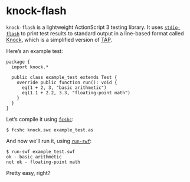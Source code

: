 knock-flash
===========

`knock-flash` is a lightweight ActionScript 3 testing library.  It
uses [`stdio-flash`][] to print test results to standard output in a
line-based format called [Knock][], which is a simplified version of
[TAP][].

Here’s an example test:

    package {
      import knock.*
    
      public class example_test extends Test {
        override public function run(): void {
          eq(1 + 2, 3, "basic arithmetic")
          eq(1.1 + 2.2, 3.3, "floating-point math")
        }
      }
    }

Let’s compile it using [`fcshc`][]:

    $ fcshc knock.swc example_test.as

And now we’ll run it, using [`run-swf`][]:

    $ run-swf example_test.swf
    ok - basic arithmetic
    not ok - floating-point math

Pretty easy, right?


[`stdio-flash`]: https://github.com/dbrock/stdio-flash
[Knock]: https://github.com/chneukirchen/knock/
[TAP]: http://en.wikipedia.org/wiki/Test_Anything_Protocol
[`fcshc`]: https://github.com/dbrock/fcshd
[`run-swf`]: https://dbrock.github.com/stdio-flash/run-swf.1
